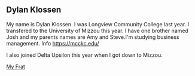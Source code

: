 ## Dylan Klossen

My name is Dylan Klossen. I was Longview Community College last year. I transfered to the University of Mizzou this year.
I have one brother named Josh and my parents names are Amy and Steve.I'm studying business management.
Info https://mcckc.edu/

I also joined Delta Upsilon this year when I got down to Mizzou.


[My Frat](frat.md)

